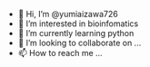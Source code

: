 - 👋 Hi, I’m @yumiaizawa726
- 👀 I’m interested in bioinfomatics
- 🌱 I’m currently learning python
- 💞️ I’m looking to collaborate on ...
- 📫 How to reach me ...

<!---
yumiaizawa726/yumiaizawa726 is a ✨ special ✨ repository because its `README.md` (this file) appears on your GitHub profile.
You can click the Preview link to take a look at your changes.
--->
